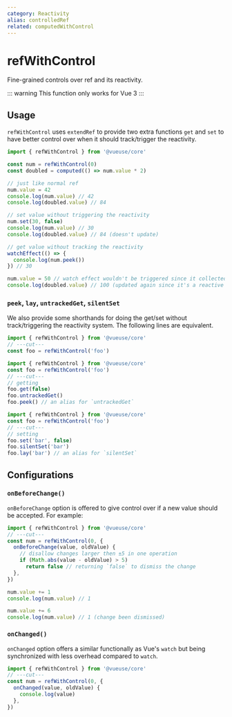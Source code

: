 ```yaml
---
category: Reactivity
alias: controlledRef
related: computedWithControl
---
```


# refWithControl

Fine-grained controls over ref and its reactivity.

::: warning
This function only works for Vue 3
:::

## Usage

`refWithControl` uses `extendRef` to provide two extra functions `get` and `set` to have better control over when it should track/trigger the reactivity.

```ts
import { refWithControl } from '@vueuse/core'

const num = refWithControl(0)
const doubled = computed(() => num.value * 2)

// just like normal ref
num.value = 42
console.log(num.value) // 42
console.log(doubled.value) // 84

// set value without triggering the reactivity
num.set(30, false)
console.log(num.value) // 30
console.log(doubled.value) // 84 (doesn't update)

// get value without tracking the reactivity
watchEffect(() => {
  console.log(num.peek())
}) // 30

num.value = 50 // watch effect wouldn't be triggered since it collected nothing.
console.log(doubled.value) // 100 (updated again since it's a reactive set)
```

### `peek`, `lay`, `untrackedGet`, `silentSet`

We also provide some shorthands for doing the get/set without track/triggering the reactivity system. The following lines are equivalent.

```ts
import { refWithControl } from '@vueuse/core'
// ---cut---
const foo = refWithControl('foo')
```

```ts
import { refWithControl } from '@vueuse/core'
const foo = refWithControl('foo')
// ---cut---
// getting
foo.get(false)
foo.untrackedGet()
foo.peek() // an alias for `untrackedGet`
```

```ts
import { refWithControl } from '@vueuse/core'
const foo = refWithControl('foo')
// ---cut---
// setting
foo.set('bar', false)
foo.silentSet('bar')
foo.lay('bar') // an alias for `silentSet`
```

## Configurations

### `onBeforeChange()`

`onBeforeChange` option is offered to give control over if a new value should be accepted. For example:

```ts
import { refWithControl } from '@vueuse/core'
// ---cut---
const num = refWithControl(0, {
  onBeforeChange(value, oldValue) {
    // disallow changes larger then ±5 in one operation
    if (Math.abs(value - oldValue) > 5)
      return false // returning `false` to dismiss the change
  },
})

num.value += 1
console.log(num.value) // 1

num.value += 6
console.log(num.value) // 1 (change been dismissed)
```

### `onChanged()`

`onChanged` option offers a similar functionally as Vue's `watch` but being synchronized with less overhead compared to `watch`.

```ts
import { refWithControl } from '@vueuse/core'
// ---cut---
const num = refWithControl(0, {
  onChanged(value, oldValue) {
    console.log(value)
  },
})
```
